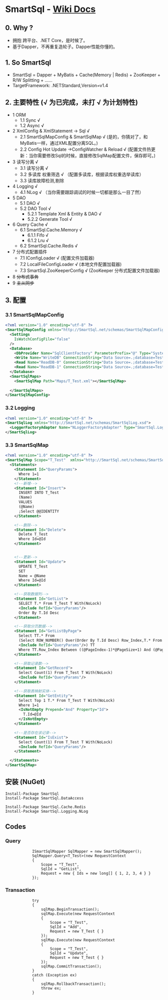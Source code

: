 # SmartSql - [Wiki Docs](https://github.com/Ahoo-Wang/SmartSql/wiki)
## 0. Why ?
 - 拥抱 跨平台、.NET Core，是时候了。 
 - 基于Dapper，不再重复造轮子。Dapper性能你懂的。
 
## 1. So SmartSql
 - SmartSql = Dapper + MyBatis + Cache(Memory | Redis) + ZooKeeper + R/W Splitting + ......
 - TargetFramework: .NETStandard,Version=v1.4

## 2. 主要特性 (√ 为已完成，未打 √ 为计划特性)
- 1 ORM 
  - 1.1 Sync √
  - 1.2 Async √
- 2 XmlConfig & XmlStatement -> Sql  √
  - 2.1 SmartSqlMapConfig & SmartSqlMap √  (是的，你猜对了，和MyBatis一样，通过XML配置分离SQL。)
  - 2.2 Config Hot Update ->ConfigWatcher & Reload √ (配置文件热更新：当你需要修改Sql的时候，直接修改SqlMap配置文件，保存即可。)
- 3 读写分离 √
  - 3.1 读写分离 √ 
  - 3.2 多读库 权重筛选 √ （配置多读库，根据读库权重选举读库）
  - 3.3 读库故障检测,剔除 
- 4 Logging √
  - 4.1 NLog √ （当你需要跟踪调试的时候一切都是那么一目了然）
- 5 DAO
  - 5.1 DAO √
  - 5.2 DAO Tool  √
    - 5.2.1 Template Xml & Entity & DAO  √
    - 5.2.2 Generate Tool  √
- 6 Query Cache  √
  - 6.1 SmartSql.Cache.Memory  √
      - 6.1.1 Fifo  √
      - 6.1.2 Lru  √
  - 6.2 SmartSql.Cache.Redis  √
- 7 分布式配置插件 
  - 7.1 IConfigLoader  √ (配置文件加载器)
  - 7.2 LocalFileConfigLoader  √ (本地文件配置加载器)
  - 7.3 SmartSql.ZooKeeperConfig √ (ZooKeeper 分布式配置文件加载器)
- 8 ~~分布式事务~~
- 9 ~~主从同步~~

## 3. 配置

### 3.1 SmartSqlMapConfig
``` Xml
<?xml version="1.0" encoding="utf-8" ?>
<SmartSqlMapConfig xmlns="http://SmartSql.net/schemas/SmartSqlMapConfig.xsd">
  <Settings
    IsWatchConfigFile="false"
  />
  <Database>
    <DbProvider Name="SqlClientFactory" ParameterPrefix="@" Type="System.Data.SqlClient.SqlClientFactory,System.Data.SqlClient"/>
    <Write Name="WriteDB" ConnectionString="Data Source=.;database=TestDB;uid=sa;pwd=SmartSql.net"/>
    <Read Name="ReadDB-0" ConnectionString="Data Source=.;database=TestDB;uid=sa;pwd=SmartSql.net" Weight="80"/>
    <Read Name="ReadDB-1" ConnectionString="Data Source=.;database=TestDB;uid=sa;pwd=SmartSql.net" Weight="20"/>
  </Database>
  <SmartSqlMaps>
    <SmartSqlMap Path="Maps/T_Test.xml"></SmartSqlMap>
    
  </SmartSqlMaps>
</SmartSqlMapConfig>
``` 
### 3.2 Logging
``` xml
<?xml version="1.0" encoding="utf-8" ?>
<SmartSqlLog xmlns="http://SmartSql.net/schemas/SmartSqlLog.xsd">
  <LoggerFactoryAdapter Name="NLoggerFactoryAdapter" Type="SmartSql.Logging.Impl.NLoggerFactoryAdapter,SmartSql.Logging.NLog"/>
</SmartSqlLog>
```

### 3.3 SmartSqlMap
``` xml
<?xml version="1.0" encoding="utf-8" ?>
<SmartSqlMap Scope="T_Test"  xmlns="http://SmartSql.net/schemas/SmartSqlMap.xsd">
  <Statements>
    <Statement Id="QueryParams">
      Where 1=1
    </Statement>
    <!--新增-->
    <Statement Id="Insert">
      INSERT INTO T_Test
      (Name)
      VALUES
      (@Name)
      ;Select @@IDENTITY
    </Statement>

    <!--删除-->
    <Statement Id="Delete">
      Delete T_Test
      Where Id=@Id
    </Statement>


    <!--更新-->
    <Statement Id="Update">
      UPDATE T_Test
      SET
      Name = @Name
      Where Id=@Id
    </Statement>

    <!--获取数据列-->
    <Statement Id="GetList">
      SELECT T.* From T_Test T With(NoLock)
      <Include RefId="QueryParams"/>
      Order By T.Id Desc
    </Statement>

    <!--获取分页数据-->
    <Statement Id="GetListByPage">
      Select TT.* From
      (Select ROW_NUMBER() Over(Order By T.Id Desc) Row_Index,T.* From T_Test T With(NoLock)
      <Include RefId="QueryParams"/>) TT
      Where TT.Row_Index Between ((@PageIndex-1)*@PageSize+1) And (@PageIndex*@PageSize)
    </Statement>

    <!--获取记录数-->
    <Statement Id="GetRecord">
      Select Count(1) From T_Test T With(NoLock)
      <Include RefId="QueryParams"/>
    </Statement>

    <!--获取表映射实体-->
    <Statement Id="GetEntity">
      Select Top 1 T.* From T_Test T With(NoLock)
      Where 1=1
      <IsNotEmpty Prepend="And" Property="Id">
        T.Id=@Id
      </IsNotEmpty>
    </Statement>

    <!--是否存在该记录-->
    <Statement Id="IsExist">
      Select Count(1) From T_Test T With(NoLock)
      <Include RefId="QueryParams"/>
    </Statement>

  </Statements>
</SmartSqlMap>
```
## 安装 (NuGet)
```
Install-Package SmartSql
Install-Package SmartSql.DataAccess

Install-Package SmartSql.Cache.Redis
Install-Package SmartSql.Logging.NLog

```
## Codes
### Query
``` CSharp
            ISmartSqlMapper SqlMapper = new SmartSqlMapper();
            SqlMapper.Query<T_Test>(new RequestContext
            {
                Scope = "T_Test",
                SqlId = "GetList",
                Request = new { Ids = new long[] { 1, 2, 3, 4 } }
            });
```
### Transaction
``` CSharp
            try
            {
                sqlMap.BeginTransaction();
                sqlMap.Execute(new RequestContext
                {
                    Scope = "T_Test",
                    SqlId = "Add",
                    Request = new T_Test { }
                });
                sqlMap.Execute(new RequestContext
                {
                    Scope = "T_Test",
                    SqlId = "Update",
                    Request = new T_Test { }
                });
                sqlMap.CommitTransaction();
            }
            catch (Exception ex)
            {
                sqlMap.RollbackTransaction();
                throw ex;
            }
```